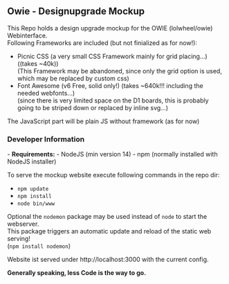 <h2>Owie - Designupgrade Mockup</h3>  

This Repo holds a design upgrade mockup for the OWIE (lolwheel/owie) Webinterface.   
Following Frameworks are included (but not finialized as for now!):  
 - Picnic CSS (a very small CSS Framework mainly for grid placing...) ((takes ~40k))  
   (This Framework may be abandoned, since only the grid option is used, which may be replaced by custom css)
 - Font Awesome (v6 Free, solid only!) (takes ~640k!!! including the needed webfonts...)   
   (since there is very limited space on the D1 boards, this is probably going to be striped down or replaced by inline svg...)
  

The JavaScript part will be plain JS without framework (as for now)

<h3>Developer Information</h3>
 - <b>Requirements:</b>
    - NodeJS (min version 14)
    - npm (normally installed with NodeJS installer)

To serve the mockup website execute following commands in the repo dir:
 - ```npm update```
 - ```npm install```
 - ```node bin/www```

Optional the ```nodemon``` package may be used instead of ```node``` to start the webserver.  
This package triggers an automatic update and reload of the static web serving!  
(```npm install nodemon```)   

Website ist served under http://localhost:3000 with the current config. 

**Generally speaking, less Code is the way to go.**
